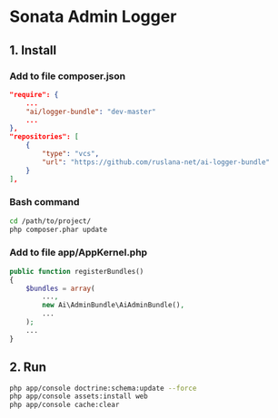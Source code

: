# Sonata Admin Logger

## 1. Install

### Add to file composer.json

```json
"require": {
    ...
    "ai/logger-bundle": "dev-master"
    ...
},
"repositories": [
    {
        "type": "vcs",
        "url": "https://github.com/ruslana-net/ai-logger-bundle"
    }
],
```

### Bash command
```sh
cd /path/to/project/
php composer.phar update
```

### Add to file app/AppKernel.php
```php
public function registerBundles()
{
    $bundles = array(
        ...,
        new Ai\AdminBundle\AiAdminBundle(),
        ...
    );
    ...
}
```

## 2. Run
```bash
php app/console doctrine:schema:update --force
php app/console assets:install web
php app/console cache:clear 
```
